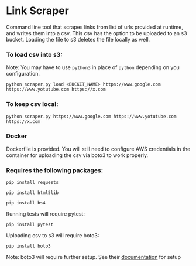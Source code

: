 # Link Scraper
Command line tool that scrapes links from list of urls provided at runtime, and writes them into a csv. This csv has the option to be uploaded to an s3 bucket. Loading the file to s3 deletes the file locally as well.

### To load csv into s3:
Note: You may have to use `python3` in place of `python` depending on you configuration.

```
python scraper.py load <BUCKET_NAME> https://www.google.com https://www.yotutube.com https://x.com
```

### To keep csv local:

```
python scraper.py https://www.google.com https://www.yotutube.com https://x.com
```
### Docker
Dockerfile is provided. You will still need to configure AWS credentials in the container for uploading the csv via boto3 to work properly.
### Requires the following packages:

```
pip install requests
```
```
pip install html5lib
```
```
pip install bs4
```
Running tests will require pytest:
```
pip install pytest
```
Uploading csv to s3 will require boto3:
```
pip install boto3
```
Note: boto3 will require further setup. See their [documentation](https://boto3.amazonaws.com/v1/documentation/api/latest/index.html) for setup
